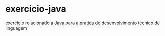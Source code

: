 # exercicio-java
exercício relacionado a Java para a pratica de desenvolvimento técnico de linguagem
